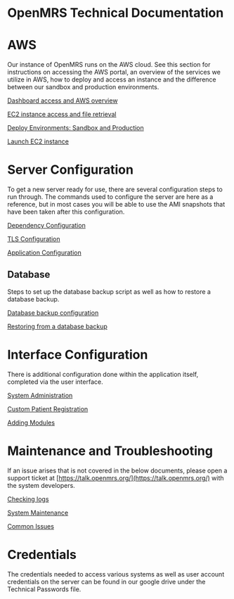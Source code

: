 # OpenMRS Technical Documentation

# AWS

Our instance of OpenMRS runs on the AWS cloud. See this section for instructions on accessing the AWS portal, an overview of the services we utilize in AWS, how to deploy and access an instance and the difference between our sandbox and production environments. 

[Dashboard access and AWS overview](OpenMRS%20Technical%20Documentation%20157937b904478040b927f0cbb55fca60/Dashboard%20access%20and%20AWS%20overview%2015a937b90447805b856eddb26f6eb9e8.md)

[EC2 instance access and file retrieval](OpenMRS%20Technical%20Documentation%20157937b904478040b927f0cbb55fca60/EC2%20instance%20access%20and%20file%20retrieval%2015a937b904478007b12ce66c4686cc57.md)

[Deploy Environments: Sandbox and Production](OpenMRS%20Technical%20Documentation%20157937b904478040b927f0cbb55fca60/Deploy%20Environments%20Sandbox%20and%20Production%2015a937b90447800c8dacc7804e71b6d4.md)

[Launch EC2 instance](OpenMRS%20Technical%20Documentation%20157937b904478040b927f0cbb55fca60/Launch%20EC2%20instance%20161937b9044780f28f56e79f5997f105.md)

# Server Configuration

To get a new server ready for use, there are several configuration steps to run through. The commands used to configure the server are here as a reference, but in most cases you will be able to use the AMI snapshots that have been taken after this configuration. 

[Dependency Configuration](OpenMRS%20Technical%20Documentation%20157937b904478040b927f0cbb55fca60/Dependency%20Configuration%20157937b9044780b0b60bd018d9d06a89.md)

[TLS Configuration](OpenMRS%20Technical%20Documentation%20157937b904478040b927f0cbb55fca60/TLS%20Configuration%20157937b9044780b696deeb235ee70057.md)

[Application Configuration](OpenMRS%20Technical%20Documentation%20157937b904478040b927f0cbb55fca60/Application%20Configuration%20157937b90447806ca3bbe0dfc06e29b5.md)

## Database

Steps to set up the database backup script as well as how to restore a database backup. 

[Database backup configuration](OpenMRS%20Technical%20Documentation%20157937b904478040b927f0cbb55fca60/Database%20backup%20configuration%2015a937b90447800aae68f0521b0a1b47.md)

[Restoring from a database backup](OpenMRS%20Technical%20Documentation%20157937b904478040b927f0cbb55fca60/Restoring%20from%20a%20database%20backup%2015a937b9044780298f36d93b32c88d12.md)

# Interface Configuration

There is additional configuration done within the application itself, completed via the user interface. 

[System Administration](OpenMRS%20Technical%20Documentation%20157937b904478040b927f0cbb55fca60/System%20Administration%2015a937b90447806da8afe663f884379f.md)

[Custom Patient Registration](OpenMRS%20Technical%20Documentation%20157937b904478040b927f0cbb55fca60/Custom%20Patient%20Registration%2015a937b9044780c5889ad24dac5177e9.md)

[Adding Modules](OpenMRS%20Technical%20Documentation%20157937b904478040b927f0cbb55fca60/Adding%20Modules%2015a937b904478092a66ff971f6364dd7.md)

# Maintenance and Troubleshooting

If an issue arises that is not covered in the below documents, please open a support ticket at [https://talk.openmrs.org/](https://talk.openmrs.org/) with the system developers. 

[Checking logs](OpenMRS%20Technical%20Documentation%20157937b904478040b927f0cbb55fca60/Checking%20logs%2015a937b90447803ebf43eb5cc3a28f57.md)

[System Maintenance](OpenMRS%20Technical%20Documentation%20157937b904478040b927f0cbb55fca60/System%20Maintenance%2015a937b90447807ba127fe5abc673d7b.md)

[Common Issues](OpenMRS%20Technical%20Documentation%20157937b904478040b927f0cbb55fca60/Common%20Issues%20161937b904478035a2e9f24d36a166ba.md)


# Credentials

The credentials needed to access various systems as well as user account credentials on the server can be found in our google drive under the Technical Passwords file. 